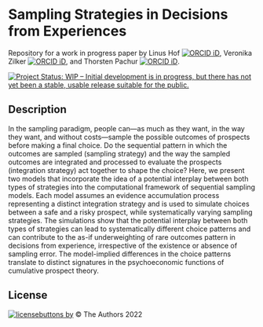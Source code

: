 # Sampling Strategies in Decisions from Experiences 

Repository for a work in progress paper by Linus Hof [![ORCID iD](https://orcid.org/sites/default/files/images/orcid_16x16.png)](https://orcid.org/0000-0002-2257-2136), Veronika Zilker [![ORCID iD](https://orcid.org/sites/default/files/images/orcid_16x16.png)](https://orcid.org/0000-0002-9551-800X), and Thorsten Pachur [![ORCID iD](https://orcid.org/sites/default/files/images/orcid_16x16.png)](https://orcid.org/0000-0001-6391-4107).

[![Project Status: WIP – Initial development is in progress, but there has not yet been a stable, usable release suitable for the public.](https://www.repostatus.org/badges/latest/wip.svg)](https://www.repostatus.org/#wip)



## Description 

In the sampling paradigm, people can—as much as they want, in the way they want, and without costs—sample the possible outcomes of prospects before making a final choice. 
Do the sequential pattern in which the outcomes are sampled (sampling strategy) and the way the sampled outcomes are integrated and processed to evaluate the prospects (integration strategy) act together to shape the choice? 
Here, we present two models that incorporate the idea of a potential interplay between both types of strategies into the computational framework of sequential sampling models. 
Each model assumes an evidence accumulation process representing a distinct integration strategy and is used to simulate choices between a safe and a risky prospect, while systematically varying sampling strategies. 
The simulations show that the potential interplay between both types of strategies can lead to systematically different choice patterns and can contribute to the as-if underweighting of rare outcomes pattern in decisions from experience, irrespective of the existence or absence of sampling error. 
The model-implied differences in the choice patterns translate to distinct signatures in the psychoeconomic functions of cumulative prospect theory.

## License

[![licensebuttons by](https://licensebuttons.net/l/by/3.0/88x31.png)](https://creativecommons.org/licenses/by/4.0) &copy; The Authors 2022
